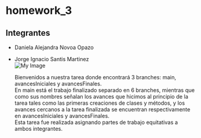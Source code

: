 # homework_3  

## Integrantes  

- Daniela Alejandra Novoa Opazo
- Jorge Ignacio Santis Martinez  
![My Image](InterfazOrigen.jpg)

 
  Bienvenidos a nuestra tarea donde encontrará 3 branches: main, avancesIniciales y avancesFinales.   
  En main está el trabajo finalizado separado en 6 branches, mientras que como sus nombres señalan los avances que hicimos al principio de la tarea tales como las primeras creaciones de clases y métodos, y los avances cercanos a la tarea finalizada se encuentran respectivamente en avancesIniciales y avancesFinales.  
  Esta tarea fue realizada asignando partes  de trabajo equitativas a ambos integrantes.
